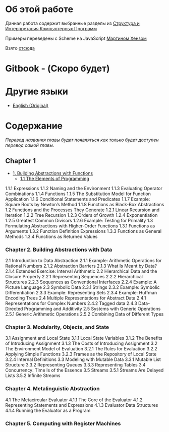 # Об этой работе

Данная работа содержит выбранные разделы из [Структура и Интерпретация Компьютерных Программ](https://mitpress.mit.edu/sicp/full-text/book/book.html)

Примеры переведены с Scheme на JavaScript [Мартином Хензом](https://www.comp.nus.edu.sg/~henz/)

Взято [отсюда](http://www.comp.nus.edu.sg/~cs1101s/sicp/)

# Gitbook - (Скоро будет)

# Другие языки
* [English (Original)](https://github.com/sicp-js/sicp-js)

# Содержание

*Перевод названия главы будет появляться как только будет доступен перевод самой главы.*

## Chapter 1

* [1. Building Abstractions with Functions]()
  * [1.1 The Elements of Programming]()


1.1.1 Expressions
1.1.2 Naming and the Environment
1.1.3  Evaluating Operator Combinations 
1.1.4  Functions 
1.1.5  The Substitution Model for Function Application 
1.1.6  Conditional Statements and Predicates 
1.1.7 Example: Square Roots by Newton’s Method
1.1.8  Functions as Black-Box Abstractions 
1.2  Functions and the Processes They Generate 
1.2.1 Linear Recursion and Iteration
1.2.2 Tree Recursion
1.2.3 Orders of Growth
1.2.4 Exponentiation
1.2.5 Greatest Common Divisors
1.2.6 Example: Testing for Primality
1.3  Formulating Abstractions with Higher-Order Functions 
1.3.1  Functions as Arguments 
1.3.2  Function Definition Expressions 
1.3.3  Functions as General Methods 
1.3.4  Functions as Returned Values 

### Chapter 2. Building Abstractions with Data

2.1 Introduction to Data Abstraction
2.1.1  Example: Arithmetic Operations for Rational Numbers 
2.1.2  Abstraction Barriers 
2.1.3  What Is Meant by Data? 
2.1.4  Extended Exercise: Interval Arithmetic 
2.2 Hierarchical Data and the Closure Property
2.2.1  Representing Sequences 
2.2.2  Hierarchical Structures 
2.2.3  Sequences as Conventional Interfaces 
2.2.4  Example: A Picture Language 
2.3 Symbolic Data
2.3.1  Strings 
2.3.2  Example: Symbolic Differentiation 
2.3.3  Example: Representing Sets 
2.3.4  Example: Huffman Encoding Trees 
2.4 Multiple Representations for Abstract Data
2.4.1  Representations for Complex Numbers 
2.4.2  Tagged data 
2.4.3  Data-Directed Programming and Additivity 
2.5 Systems with Generic Operations
2.5.1  Generic Arithmetic Operations 
2.5.2  Combining Data of Different Types 

### Chapter 3. Modularity, Objects, and State

3.1 Assignment and Local State
3.1.1  Local State Variables 
3.1.2  The Benefits of Introducing Assignment 
3.1.3  The Costs of Introducing Assignment 
3.2 The Environment Model of Evaluation
3.2.1  The Rules for Evaluation 
3.2.2  Applying Simple Functions 
3.2.3  Frames as the Repository of Local State 
3.2.4  Internal Definitions 
3.3 Modeling with Mutable Data
3.3.1  Mutable List Structure 
3.3.2  Representing Queues 
3.3.3  Representing Tables 
3.4 Concurrency: Time Is of the Essence
3.5 Streams
3.5.1  Streams Are Delayed Lists 
3.5.2  Infinite Streams

### Chapter 4. Metalinguistic Abstraction
4.1 The Metacircular Evaluator
4.1.1  The Core of the Evaluator 
4.1.2  Representing Statements and Expressions 
4.1.3  Evaluator Data Structures 
4.1.4  Running the Evaluator as a Program

### Chapter 5. Computing with Register Machines


